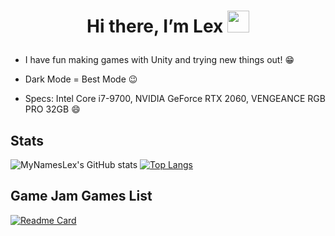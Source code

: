 # <p align="center"> Hi there, I’m Lex <img src="https://media.giphy.com/media/hvRJCLFzcasrR4ia7z/giphy.gif" width="35px"> </p>

- I have fun making games with Unity and trying new things out! :grin:

- Dark Mode = Best Mode :wink:

- Specs: Intel Core i7-9700, NVIDIA GeForce RTX 2060, VENGEANCE RGB PRO 32GB :smile:

## Stats

![MyNamesLex's GitHub stats](https://github-readme-stats.vercel.app/api?username=MyNamesLex&theme=midnight-purple&show_icons=true&hide=prs)
[![Top Langs](https://github-readme-stats.vercel.app/api/top-langs/?username=MyNamesLex&layout=compact&theme=midnight-purple&hide=shaderlab,asp.net,cython,&langs_count=6)](https://github.com/anuraghazra/github-readme-stats)

## Game Jam Games List

[![Readme Card](https://github-readme-stats.vercel.app/api/pin/?username=MyNamesLex&repo=All-Jam-Games&theme=midnight-purple&show_owner=true)](https://github.com/anuraghazra/github-readme-stats)
